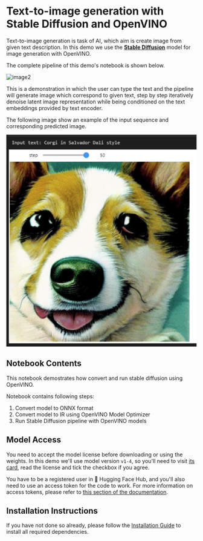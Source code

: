 # Text-to-image generation with Stable Diffusion and OpenVINO

Text-to-image generation is task of AI, which aim is create image from given text description.
In this demo we use the **[Stable Diffusion](https://huggingface.co/CompVis/stable-diffusion)** model for image generation with OpenVINO.

The complete pipeline of this demo's notebook is shown below.

![image2](https://raw.githubusercontent.com/patrickvonplaten/scientific_images/master/stable_diffusion.png)

This is a demonstration in which the user can type the text and the pipeline will generate image which correspond to given text, step by step iteratively denoise latent image representation while being conditioned on the text embeddings provided by text encoder. 

The following image show an example of the input sequence and corresponding predicted image.

![image](data/Corgi.png)

## Notebook Contents

This notebook demostrates how convert and run stable diffusion using OpenVINO.

Notebook contains following steps:
1. Convert model to ONNX format
2. Convert model to IR using OpenVINO Model Optimizer
3. Run Stable Diffusion pipeline with OpenVINO models

## Model Access

You need to accept the model license before downloading or using the weights. In this demo we'll use model version `v1-4`, so you'll need to  visit [its card](https://huggingface.co/CompVis/stable-diffusion-v1-4), read the license and tick the checkbox if you agree. 

You have to be a registered user in 🤗 Hugging Face Hub, and you'll also need to use an access token for the code to work. For more information on access tokens, please refer to [this section of the documentation](https://huggingface.co/docs/hub/security-tokens).

## Installation Instructions

If you have not done so already, please follow the [Installation Guide](https://github.com/openvinotoolkit/openvino_notebooks/blob/main/README.md") to install all required dependencies.